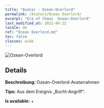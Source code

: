 ```yaml
---
title: "Avatar - Ozean-Overlord"
permalink: /Avatars/Ocean Overlord/
excerpt: "Era of Chaos  Ozean-Overlord"
last_modified_at: 2021-04-22
locale: de
ref: "Ocean Overlord.md"
toc: false
classes: wide
---
```

 ![Ozean-Overlord](/images/a/avatarFrame_202.png)

## Details

 **Beschreibung:** Ozean-Overlord-Avatarrahmen 

 **Tips:** Aus dem Ereignis „Bucht-Angriff“. 

 **Is available:**  + 

